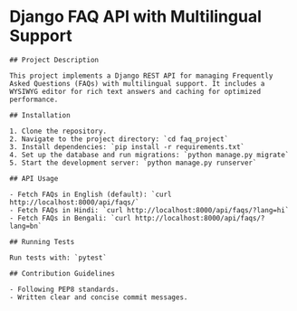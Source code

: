 # Django FAQ API with Multilingual Support

    ## Project Description

    This project implements a Django REST API for managing Frequently Asked Questions (FAQs) with multilingual support. It includes a WYSIWYG editor for rich text answers and caching for optimized performance.

    ## Installation

    1. Clone the repository.
    2. Navigate to the project directory: `cd faq_project`
    3. Install dependencies: `pip install -r requirements.txt`
    4. Set up the database and run migrations: `python manage.py migrate`
    5. Start the development server: `python manage.py runserver`

    ## API Usage

    - Fetch FAQs in English (default): `curl http://localhost:8000/api/faqs/`
    - Fetch FAQs in Hindi: `curl http://localhost:8000/api/faqs/?lang=hi`
    - Fetch FAQs in Bengali: `curl http://localhost:8000/api/faqs/?lang=bn`

    ## Running Tests

    Run tests with: `pytest`

    ## Contribution Guidelines

    - Following PEP8 standards.
    - Written clear and concise commit messages.
